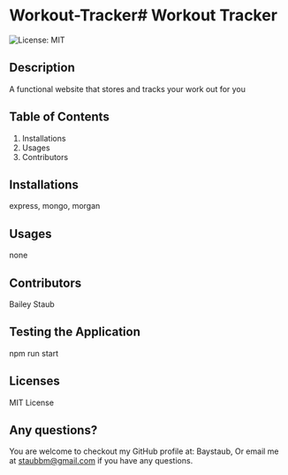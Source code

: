 # Workout-Tracker# Workout Tracker

![License: MIT](https://img.shields.io/badge/License-MIT-yellow.svg)
​

## Description

A functional website that stores and tracks your work out for you
​

## Table of Contents

1. Installations
2. Usages
3. Contributors
   ​

## Installations

express, mongo, morgan
​

## Usages

none
​

## Contributors

Bailey Staub
​

## Testing the Application

npm run start

## Licenses

MIT License
​
​
​

## Any questions?

You are welcome to checkout my GitHub profile at: Baystaub, Or email me at staubbm@gmail.com if you have any questions.
